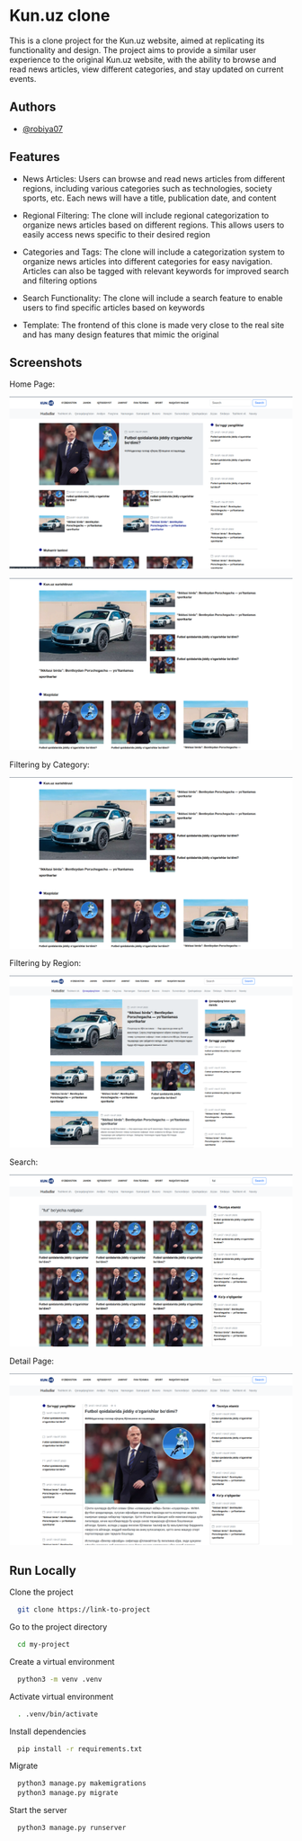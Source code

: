 
# Kun.uz clone

This is a clone project for the Kun.uz website, aimed at replicating its functionality and design. The project aims to provide a similar user experience to the original Kun.uz website, with the ability to browse and read news articles, view different categories, and stay updated on current events.


## Authors

- [@robiya07](https://www.github.com/robiya07)


## Features

- News Articles: Users can browse and read news articles from different regions, including various categories such as technologies, society sports, etc. Each news will have a title, publication date, and content

- Regional Filtering: The clone will include regional categorization to organize news articles based on different regions. This allows users to easily access news specific to their desired region

- Categories and Tags: The clone will include a categorization system to organize news articles into different categories for easy navigation. Articles can also be tagged with relevant keywords for improved search and filtering options

- Search Functionality: The clone will include a search feature to enable users to find specific articles based on keywords

- Template: The frontend of this clone is made very close to the real site and has many design features that mimic the original
## Screenshots
Home Page:

![Home Page](https://github.com/robiya07/kun_uz/blob/master/main/screenshots/Screenshot%20from%202023-07-04%2018-25-09.png)

![Home Page](https://github.com/robiya07/kun_uz/blob/master/main/screenshots/Screenshot%20from%202023-07-04%2018-25-38.png)


Filtering by Category:

![Filtering by Category](https://github.com/robiya07/kun_uz/blob/master/main/screenshots/Screenshot%20from%202023-07-04%2018-25-38.png)


Filtering by Region:

![Filtering by Region](https://github.com/robiya07/kun_uz/blob/master/main/screenshots/Screenshot%20from%202023-07-04%2018-26-54.png)


Search:

![Search](https://github.com/robiya07/kun_uz/blob/master/main/screenshots/Screenshot%20from%202023-07-04%2018-27-21.png)


Detail Page:

![Detail Page](https://github.com/robiya07/kun_uz/blob/master/main/screenshots/Screenshot%20from%202023-07-04%2018-27-56.png)
## Run Locally

Clone the project

```bash
  git clone https://link-to-project
```

Go to the project directory

```bash
  cd my-project
```

Create a virtual environment

```bash
  python3 -m venv .venv
```

Activate virtual environment

```bash
  . .venv/bin/activate
```

Install dependencies

```bash
  pip install -r requirements.txt
```

Migrate

```bash
  python3 manage.py makemigrations
  python3 manage.py migrate
```

Start the server

```bash
  python3 manage.py runserver
```

